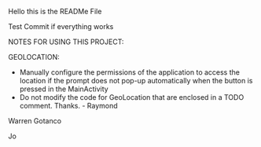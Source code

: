 Hello this is the READMe File

Test Commit if everything works

NOTES FOR USING THIS PROJECT:

GEOLOCATION:
- Manually configure the permissions of the application to access the location if the prompt does not pop-up automatically when the button is pressed in the MainActivity
-  Do not modify the code for GeoLocation that are enclosed in a TODO comment. Thanks. - Raymond

Warren Gotanco

Jo